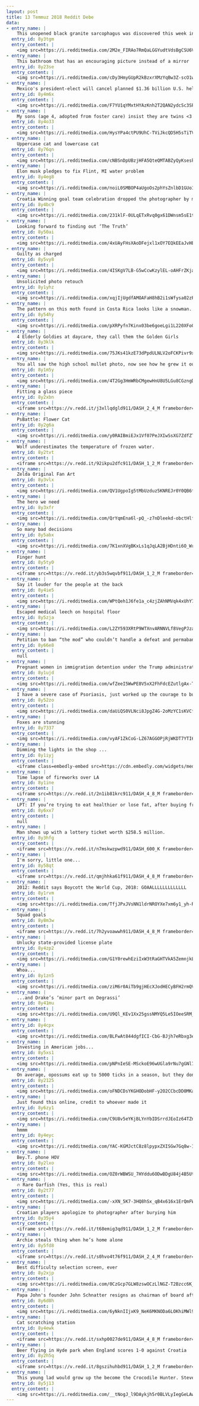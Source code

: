 ```yaml
---
layout: post
title: 13 Temmuz 2018 Reddit Debe
data:
- entry_name: |
    This unopened black granite sarcophagus was discovered this week in Egypt. It weighs many tons and is the largest sarcophagus to ever be unearthed in Alexandria.
  entry_id: 8y3tgm
  entry_content: |
    <img src=https://i.redditmedia.com/2M2e_FIRAo7RmQaLGGYudtVdsBgCSU6VUgzqyCZ6ao4.jpg?s=d7a90664263a6388c3a95e88ab646fbd frameborder=0>
- entry_name: |
    This bathroom that has an encouraging picture instead of a mirror
  entry_id: 8y23se
  entry_content: |
    <img src=https://i.redditmedia.com/cDy3HmyGUpR2kBzxrXMzYqBw3Z-scO1w8rBfDkhrg44.jpg?s=09ea3fd681fa581c97cab3843b587ecc frameborder=0>
- entry_name: |
    Mexico's president-elect will cancel planned $1.36 billion U.S. helicopter order
  entry_id: 8y4m6x
  entry_content: |
    <img src=https://i.redditmedia.com/F7YU1qYMxtHYAzKnh2T2QAN2ydcSc3SPi3uEg4vmXbk.jpg?s=f9fd16bfe59dae91ddf92ed6f73a557c frameborder=0>
- entry_name: |
    My sons (age 4, adopted from foster care) insist they are twins <3
  entry_id: 8y4o33
  entry_content: |
    <img src=https://i.redditmedia.com/HysYPa4ctPU9UhC-TViJkcQD5H5sTiTVMvL1TT37n4w.jpg?s=0ec595f01c070d161e0356a3ac3e888e frameborder=0>
- entry_name: |
    Uppercase cat and lowercase cat
  entry_id: 8y76qn
  entry_content: |
    <img src=https://i.redditmedia.com/cNBSnDpUBzjHFA5QteQMTABZyQyKseskpVaDaE5mkVU.jpg?s=4c6dccbe47f8b6168cb91add52179821 frameborder=0>
- entry_name: |
    Elon musk pledges to fix Flint, MI water problem
  entry_id: 8y4eg8
  entry_content: |
    <img src=https://i.redditmedia.com/noiL0SMBOP4aUgoOs2phYsZnlbD1GUo17KVUP3Qft00.jpg?s=55f956ad1a6b5eec4843a3a698388d7c frameborder=0>
- entry_name: |
    Croatia Winning goal team celebration dropped the photographer by mistake and gave him his best shot!
  entry_id: 8y4bc9
  entry_content: |
    <img src=https://i.redditmedia.com/231klF-0ULqETxRvq0gx61DWnsm5sE1tS7SVWZbDgLk.png?s=110de22e0ad76fcba226c2e37a307989 frameborder=0>
- entry_name: |
    Looking forward to finding out ‘The Truth’
  entry_id: 8y50ai
  entry_content: |
    <img src=https://i.redditmedia.com/4xUAyFHsXAoDFejxl1xOY7EQkEEaJvHEIo_3F71l33g.jpg?s=bc3bf73abdcb9e39d8cd072382f5969e frameborder=0>
- entry_name: |
    Guilty as charged
  entry_id: 8y5vy8
  entry_content: |
    <img src=https://i.redditmedia.com/4ISKgV7LB-G5wCcwKzylEL-oAHFrZKjaE3ZWRZEGnT4.jpg?s=d3e0b58bb02c65f1f8ae8c7648c64913 frameborder=0>
- entry_name: |
    Unsolicited photo retouch
  entry_id: 8y1yhz
  entry_content: |
    <img src=https://i.redditmedia.com/xqjIjUgdfAMOAFaH8hB2i1sWfysa02zPkWFBEIfAUOA.jpg?s=2bc7b223386d4d805c005cbdd442203a frameborder=0>
- entry_name: |
    The pattern on this moth found in Costa Rica looks like a snowman.
  entry_id: 8y54hy
  entry_content: |
    <img src=https://i.redditmedia.com/pXRPyfn7Kinx03be6goeLgi1L220XFo06K5bL0NQbiM.jpg?s=b4cc8fbedf372e950cdf8a765f69d433 frameborder=0>
- entry_name: |
    4 Elderly Goldies at daycare, they call them the Golden Girls
  entry_id: 8y3klk
  entry_content: |
    <img src=https://i.redditmedia.com/75JKs41kzE73dPpdULNLV2oFCKPivr9xtIT4wn87L4g.jpg?s=402a2f365502eb6c4faf438fe6a9d26e frameborder=0>
- entry_name: |
    You all saw the high school mullet photo, now see how he grew it out: Peter Dinklage in college, late '80s
  entry_id: 8y1m5y
  entry_content: |
    <img src=https://i.redditmedia.com/4T2Gg3HmWRbCMgewHnU8U5LGu8CGzngD1HqaNyYyWHM.jpg?s=559bea4ee0b04ee20c27ef7ba7b4db79 frameborder=0>
- entry_name: |
    Fitting a glass piece
  entry_id: 8y2xbn
  entry_content: |
    <iframe src=https://v.redd.it/j3xllqdgld911/DASH_2_4_M frameborder=0></iframe>
- entry_name: |
    PsBattle: Flower Cat
  entry_id: 8y2g6a
  entry_content: |
    <img src=https://i.redditmedia.com/y0RAIBmiEJx1Vf07PeJXIwSsXG7ZdfZTO16qy-y2mGc.jpg?s=2d985aa4a2af179eabc4c086bdd87c32 frameborder=0>
- entry_name: |
    Wolf underestimates the temperature of frozen water.
  entry_id: 8y2tvt
  entry_content: |
    <iframe src=https://v.redd.it/92ikpu2dfc911/DASH_1_2_M frameborder=0></iframe>
- entry_name: |
    Zelda Original Fan Art
  entry_id: 8y3vlx
  entry_content: |
    <img src=https://i.redditmedia.com/QV1UgpoIg5tMbUzduz5KNREJr0Y0QB6fkzD4uZixAlo.jpg?s=850863a46d443021a28164ff820a3d83 frameborder=0>
- entry_name: |
    The hero we need
  entry_id: 8y3xfr
  entry_content: |
    <img src=https://i.redditmedia.com/QrYqmEna6l-pQ_-z7nDleekd-obctHlfbimik3JlIP4.jpg?s=b6820e85d22389ba07f97fe7af7a6c2b frameborder=0>
- entry_name: |
    So many bad decisions
  entry_id: 8y5abx
  entry_content: |
    <img src=https://i.redditmedia.com/7K1xnXVgBKxLs1qJqLA2BjHDnti6O_WrKH3nX6xqFHk.jpg?s=6da17c33158b03ccd1cd8eeb45bd0c2c frameborder=0>
- entry_name: |
    Finger hunt
  entry_id: 8y5ty0
  entry_content: |
    <iframe src=https://v.redd.it/yb3s5wqvbf911/DASH_1_2_M frameborder=0></iframe>
- entry_name: |
    Say it louder for the people at the back
  entry_id: 8y4ie5
  entry_content: |
    <img src=https://i.redditmedia.com/WPtQeh1J6fe1a_c4zjZAhNMVqk4xUhY7EwrPW5JSa50.png?s=0dbcbbab785d8771cb3b2d46804f08b1 frameborder=0>
- entry_name: |
    Escaped medical leech on hospital floor
  entry_id: 8y5zja
  entry_content: |
    <img src=https://i.redditmedia.com/L2ZY593XRtP9WTXnvARNNVLf8VegPJzaBdC35ZiJfu8.jpg?s=a3a4d4105d2ff5bfd436de9d18c119c3 frameborder=0>
- entry_name: |
    Petition to ban “the mod” who couldn’t handle a defeat and permabanned longtime users of this sub for posting content he didn’t like
  entry_id: 8y66e8
  entry_content: |
    null
- entry_name: |
    Pregnant women in immigration detention under the Trump administration say they have been denied medical care, shackled around the stomach, and suffered miscarriages from the abuse. GOP logic: abortion? Bad. Abusing pregnant immigrants until they miscarry? Law and order.
  entry_id: 8y1ujd
  entry_content: |
    <img src=https://i.redditmedia.com/wfZeeI5WwPE8V5xX2FhFdcEZutlgAx-TWUEyF7xfPI8.jpg?s=8a83792e489e94b8633d7098d4e60024 frameborder=0>
- entry_name: |
    I have a severe case of Psoriasis, just worked up the courage to buy my first pair of shorts
  entry_id: 8y52zo
  entry_content: |
    <img src=https://i.redditmedia.com/daUiQS0VLNci8JpgZ4G-2oMzYC1sKVCfbBOER0Ei5yo.jpg?s=03725895d56c82545cc2838e976af8d1 frameborder=0>
- entry_name: |
    Foxes are stunning
  entry_id: 8y7337
  entry_content: |
    <img src=https://i.redditmedia.com/vyAF1ZkCoG-LZ67AGGOPjRjWKDT7YTI6STRoD0LMMaQ.jpg?s=ce2d512517946af0c56c26f0af8eb83b frameborder=0>
- entry_name: |
    Dimming the lights in the shop ...
  entry_id: 8y1iyj
  entry_content: |
    <iframe class=embedly-embed src=https://cdn.embedly.com/widgets/media.html?src=https%3A%2F%2Fgfycat.com%2Fifr%2FAdorableCluelessAmbushbug&url=https%3A%2F%2Fgfycat.com%2FAdorableCluelessAmbushbug&image=https%3A%2F%2Fthumbs.gfycat.com%2FAdorableCluelessAmbushbug-size_restricted.gif&key=522baf40bd3911e08d854040d3dc5c07&type=text%2Fhtml&schema=gfycat width=600 height=338 scrolling=no frameborder=0 allow=autoplay; fullscreen allowfullscreen></iframe>
- entry_name: |
    Time lapse of fireworks over LA
  entry_id: 8y1ine
  entry_content: |
    <iframe src=https://v.redd.it/2n1ib81krc911/DASH_4_8_M frameborder=0></iframe>
- entry_name: |
    LPT: If you’re trying to eat healthier or lose fat, after buying fresh fruits or veggies, pick/cut/wash them asap for healthier snacking and quicker availability. The tendency when snacking is to grab-and-eat rather than taking time to fully prepare. Unhealthy food can be too conveniently available.
  entry_id: 8y6xx7
  entry_content: |
    null
- entry_name: |
    Man shows up with a lottery ticket worth $258.5 million.
  entry_id: 8y3hfg
  entry_content: |
    <iframe src=https://v.redd.it/n7mskwzpwd911/DASH_600_K frameborder=0></iframe>
- entry_name: |
    I'm sorry, little one...
  entry_id: 8y58qt
  entry_content: |
    <iframe src=https://v.redd.it/qmjhhka61f911/DASH_4_8_M frameborder=0></iframe>
- entry_name: |
    2012: Reddit says Boycott the World Cup, 2018: GOAALLLLLLLLLLLLL
  entry_id: 8y1rvm
  entry_content: |
    <img src=https://i.redditmedia.com/TfjJPxJVsNN1ldrNROYXe7xm6y1_yh-RBcgCDKxXsj0.jpg?s=d90d28c799a44178a25a8a6c90a69f90 frameborder=0>
- entry_name: |
    Squad goals
  entry_id: 8y8m3w
  entry_content: |
    <iframe src=https://v.redd.it/7h2yvoawwh911/DASH_4_8_M frameborder=0></iframe>
- entry_name: |
    Unlucky state-provided license plate
  entry_id: 8y4zp2
  entry_content: |
    <img src=https://i.redditmedia.com/G1Y0rewhEziIxW3tRaGHTVkA5ZemnjkLZ3mUCE--npE.jpg?s=b59479563482c3fe77847d5de499541b frameborder=0>
- entry_name: |
    Whoa...
  entry_id: 8y1zn5
  entry_content: |
    <img src=https://i.redditmedia.com/ziM6r0AiTb9gjHEcXJodHECyBFH2rmQVnnLUXEQgGe4.jpg?s=dfdefe07f1c99f9b1f4fd55ddae65e10 frameborder=0>
- entry_name: |
    ...and Drake’s ‘minor part on Degrassi’
  entry_id: 8y41mu
  entry_content: |
    <img src=https://i.redditmedia.com/U9Ql_KEv1Xx25gssNMYQ5Le5IOeeSRM_TKpzuASN5Hc.jpg?s=45b9ae27b1f71a7838693734d260628f frameborder=0>
- entry_name: |
  entry_id: 8y4cpx
  entry_content: |
    <img src=https://i.redditmedia.com/BLFwAt844dgfICI-CbG-BJjh7eRbxg3ewd3mUNYwP0Y.jpg?s=dabd58d09f0fcb4083f29fc4a4b16633 frameborder=0>
- entry_name: |
    Investing in American jobs...
  entry_id: 8y5xs1
  entry_content: |
    <img src=https://i.redditmedia.com/pNPnIeSE-MSckoE96wUGla9rNu7gGNl7UHU1pKhZRu4.jpg?s=2ee5ac69851d63f2f5c87f39f89bc5d2 frameborder=0>
- entry_name: |
    On average, opossums eat up to 5000 ticks in a season, but they don’t contract or carry Lyme disease.
  entry_id: 8y2125
  entry_content: |
    <img src=https://i.redditmedia.com/oFNDCDsYKGHODobHF-y2O2CCbcDD0MKaToNI1ix66KI.jpg?s=b203710abed89437addb2c2cdf987b59 frameborder=0>
- entry_name: |
    Just found this online, credit to whoever made it
  entry_id: 8y6zy1
  entry_content: |
    <img src=https://i.redditmedia.com/C9U8v5eYKjBLYnYbIDSrrdJEoIz64TZnYY7AB0szPlY.jpg?s=05b09733719c283f85c16599167446b7 frameborder=0>
- entry_name: |
    hmmm
  entry_id: 8y4eyc
  entry_content: |
    <img src=https://i.redditmedia.com/YAC-KGMJctC8z8lpypxZXISGw7Gq8w-1dzxmBhfCVTs.jpg?s=e3f89fa4f13e69a584f9099091acf290 frameborder=0>
- entry_name: |
    Bey.T. phone HOV
  entry_id: 8y2lxo
  entry_content: |
    <img src=https://i.redditmedia.com/OZ0rWBWSU_7HYddu6ODwBDgU84j4B5UtnwSenK51rOo.jpg?s=f7b5b1b3d685452580fd05273fa503b3 frameborder=0>
- entry_name: |
    🔥 Rare Oarfish (Yes, this is real)
  entry_id: 8y2t77
  entry_content: |
    <img src=https://i.redditmedia.com/-xXN_5K7-3HQ8hSx_qB4x616x1ErQmFWCNls7saQm60.jpg?s=b21409899be176c683282864f2a62ecd frameborder=0>
- entry_name: |
    Croatian players apologize to photographer after burying him
  entry_id: 8y35y4
  entry_content: |
    <iframe src=https://v.redd.it/t68emig3qd911/DASH_1_2_M frameborder=0></iframe>
- entry_name: |
    Archie steals thing when he’s home alone
  entry_id: 8y5fd8
  entry_content: |
    <iframe src=https://v.redd.it/s0hvo4t76f911/DASH_2_4_M frameborder=0></iframe>
- entry_name: |
    Best difficulty selection screen, ever
  entry_id: 8y2xjp
  entry_content: |
    <img src=https://i.redditmedia.com/0CzGcp7GLW8zswOCzLlNGZ-T2Bzcc6K_bygh15lGXoQ.gif?fm=jpg&s=19d35595d6e89647a3d27d90eec9ed76 frameborder=0>
- entry_name: |
    Papa John's founder John Schnatter resigns as chairman of board after using racial slur
  entry_id: 8y6d8h
  entry_content: |
    <img src=https://i.redditmedia.com/6yNknIIjxK9_NeK6MKNODa6LOKhiMWl9ZWi-eGYYfxQ.jpg?s=61d718d5d5588f373e294e3021f6da73 frameborder=0>
- entry_name: |
    Cat scratching station
  entry_id: 8y4ewk
  entry_content: |
    <iframe src=https://v.redd.it/sxhp0027de911/DASH_4_8_M frameborder=0></iframe>
- entry_name: |
    Beer flying in Hyde park when England scores 1-0 against Croatia
  entry_id: 8y2h5q
  entry_content: |
    <iframe src=https://v.redd.it/8gszihuhbd911/DASH_1_2_M frameborder=0></iframe>
- entry_name: |
    This young lad would grow up the become the Crocodile Hunter. Steve Irwin late 70’s early 80’s
  entry_id: 8y5j13
  entry_content: |
    <img src=https://i.redditmedia.com/__tNogJ_l9DAykjh5r0BLVLyIegGeLAws72XDOvsXuI.jpg?s=70dd304eca5a0e5e90bd93259f3b1325 frameborder=0>
---
```

